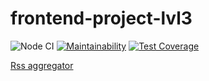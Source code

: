# frontend-project-lvl3
![Node CI](https://github.com/KruglovDV/frontend-project-lvl3/workflows/Node%20CI/badge.svg)
[![Maintainability](https://api.codeclimate.com/v1/badges/b72ea711a32d1f116167/maintainability)](https://codeclimate.com/github/KruglovDV/frontend-project-lvl3/maintainability)
[![Test Coverage](https://api.codeclimate.com/v1/badges/b72ea711a32d1f116167/test_coverage)](https://codeclimate.com/github/KruglovDV/frontend-project-lvl3/test_coverage)

[Rss aggregator](https://frontend-project-lvl3-7xe5k3hrh.vercel.app/)
